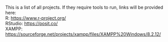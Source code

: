 This is a list of all projects. If they require tools to run, links will be provided here: </br>
R:
https://www.r-project.org/ </br>
RStudio:
https://posit.co/ </br>
XAMPP:
https://sourceforge.net/projects/xampp/files/XAMPP%20Windows/8.2.12/ </br>
